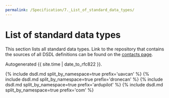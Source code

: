 ```yaml
---
permalink: /Specification/7._List_of_standard_data_types/
---
```


# List of standard data types

This section lists all standard data types.
Link to the repository that contains the sources of all DSDL definitions
can be found on the [contacts page](/Contact).

Autogenerated {{ site.time | date_to_rfc822 }}.

{% include dsdl.md split_by_namespace=true prefix='uavcan' %}
{% include dsdl.md split_by_namespace=true prefix='dronecan' %}
{% include dsdl.md split_by_namespace=true prefix='ardupilot' %}
{% include dsdl.md split_by_namespace=true prefix='com' %}

